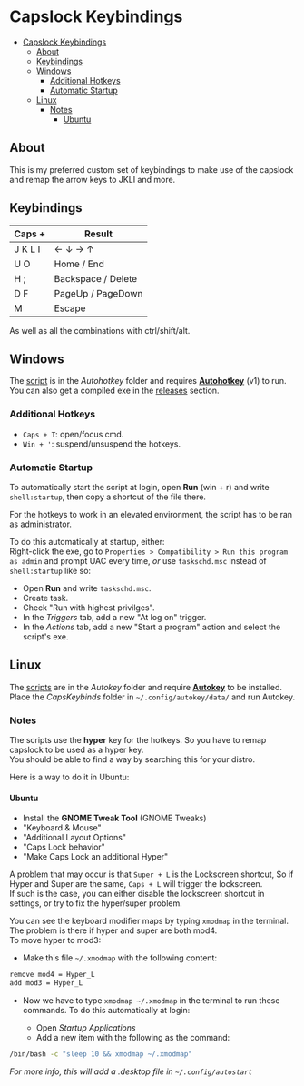
# Capslock Keybindings

- [Capslock Keybindings](#capslock-keybindings)
  - [About](#about)
  - [Keybindings](#keybindings)
  - [Windows](#windows)
    - [Additional Hotkeys](#additional-hotkeys)
    - [Automatic Startup](#automatic-startup)
  - [Linux](#linux)
    - [Notes](#notes)
      - [Ubuntu](#ubuntu)

## About

This is my preferred custom set of keybindings to make use of the capslock and remap the arrow keys to JKLI and more.

## Keybindings

| Caps +  | Result             |
| ------- | ------------------ |
| J K L I | ← ↓ → ↑            |
| U O     | Home / End         |
| H ;     | Backspace / Delete |
| D F     | PageUp / PageDown  |
| M       | Escape             |

As well as all the combinations with ctrl/shift/alt.

## Windows

The [script](Autohotkey/CapsKeybinds.ahk) is in the *Autohotkey* folder and requires **[Autohotkey](https://www.autohotkey.com)** (v1) to run.  
You can also get a compiled exe in the [releases](releases/) section.  
  
### Additional Hotkeys

- `Caps + T`: open/focus cmd.
- `Win + '`: suspend/unsuspend the hotkeys.

### Automatic Startup

To automatically start the script at login, open **Run** (win + r) and write `shell:startup`, then copy a shortcut of the file there.  
  
For the hotkeys to work in an elevated environment, the script has to be ran as administrator.  
  
To do this automatically at startup, either:  
Right-click the exe, go to `Properties > Compatibility > Run this program as admin` and prompt UAC every time, *or* use `taskschd.msc` instead of `shell:startup` like so:

- Open **Run** and write `taskschd.msc`.
- Create task.
- Check "Run with highest privilges".
- In the *Triggers* tab, add a new "At log on" trigger.
- In the *Actions* tab, add a new "Start a program" action and select the script's exe.

## Linux

The [scripts](Autokey/) are in the *Autokey* folder and require **[Autokey](https://github.com/autokey/autokey)** to be installed.  
Place the *CapsKeybinds* folder in `~/.config/autokey/data/` and run Autokey.

### Notes

The scripts use the **hyper** key for the hotkeys. So you have to remap capslock to be used as a hyper key.  
You should be able to find a way by searching this for your distro.  
  
Here is a way to do it in Ubuntu:

#### Ubuntu

- Install the **GNOME Tweak Tool** (GNOME Tweaks)
- "Keyboard & Mouse"
- "Additional Layout Options"
- "Caps Lock behavior"
- "Make Caps Lock an additional Hyper"

A problem that may occur is that `Super + L` is the Lockscreen shortcut, So if Hyper and Super are the same, `Caps + L` will trigger the lockscreen.  
If such is the case, you can either disable the lockscreen shortcut in settings, or try to fix the hyper/super problem.  
  
You can see the keyboard modifier maps by typing `xmodmap` in the terminal.  
The problem is there if hyper and super are both mod4.  
To move hyper to mod3:

- Make this file `~/.xmodmap` with the following content:

```bash
remove mod4 = Hyper_L
add mod3 = Hyper_L
```

- Now we have to type `xmodmap ~/.xmodmap` in the terminal to run these commands. To do this automatically at login:

  - Open *Startup Applications*
  - Add a new item with the following as the command:

```bash
/bin/bash -c "sleep 10 && xmodmap ~/.xmodmap"
```

*For more info, this will add a .desktop file in `~/.config/autostart`*
